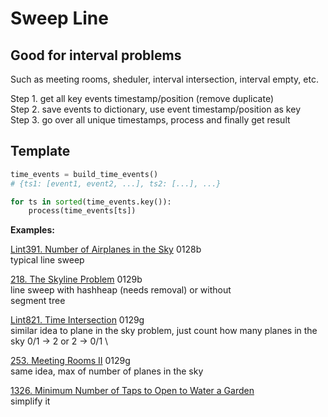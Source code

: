 # Sweep Line

## Good for interval problems

Such as meeting rooms, sheduler, interval intersection, interval empty, etc.

Step 1. get all key events timestamp/position (remove duplicate)
\
Step 2. save events to dictionary, use event timestamp/position as key
\
Step 3. go over all unique timestamps, process and finally get result

## Template 
```python
time_events = build_time_events() 
# {ts1: [event1, event2, ...], ts2: [...], ...}

for ts in sorted(time_events.key()):
    process(time_events[ts])
```

__Examples:__

[Lint391. Number of Airplanes in the Sky](https://www.lintcode.com/problem/number-of-airplanes-in-the-sky/description?_from=ladder&&fromId=106)
0128b\
typical line sweep 

[218. The Skyline Problem](https://leetcode.com/problems/the-skyline-problem/)
0129b \
line sweep with hashheap (needs removal) or without
\
segment tree

[Lint821. Time Intersection](https://www.lintcode.com/problem/time-intersection/description?_from=ladder&&fromId=106)
0129g \
similar idea to plane in the sky problem, just count how many planes in the sky 0/1 -> 2 or 2 -> 0/1 \

[253. Meeting Rooms II](https://leetcode.com/problems/meeting-rooms-ii/)
0129g \
same idea, max of number of planes in the sky

[1326. Minimum Number of Taps to Open to Water a Garden](https://leetcode.com/problems/minimum-number-of-taps-to-open-to-water-a-garden/)
\
simplify it



